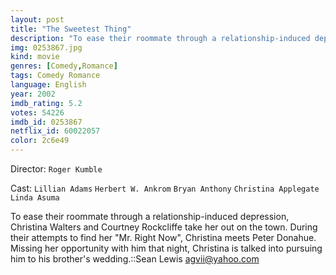 ```yaml
---
layout: post
title: "The Sweetest Thing"
description: "To ease their roommate through a relationship-induced depression, Christina Walters and Courtney Rockcliffe take her out on the town. During their attempts to find her Mr. Right Now, Christina meets Peter Donahue. Missing her opportunity with him that night, Christina is talked into pursuing him to his brother's wedding..."
img: 0253867.jpg
kind: movie
genres: [Comedy,Romance]
tags: Comedy Romance 
language: English
year: 2002
imdb_rating: 5.2
votes: 54226
imdb_id: 0253867
netflix_id: 60022057
color: 2c6e49
---
```

Director: `Roger Kumble`  

Cast: `Lillian Adams` `Herbert W. Ankrom` `Bryan Anthony` `Christina Applegate` `Linda Asuma` 

To ease their roommate through a relationship-induced depression, Christina Walters and Courtney Rockcliffe take her out on the town. During their attempts to find her "Mr. Right Now", Christina meets Peter Donahue. Missing her opportunity with him that night, Christina is talked into pursuing him to his brother's wedding.::Sean Lewis <agvii@yahoo.com>